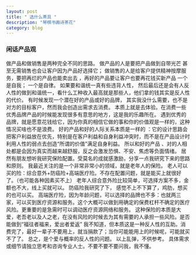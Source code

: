 ```yaml
---
layout: post
title: " 选什么茶具 "
description: "琴棋书画诗茶花"
category: blog
---
```


### 闲话产品观

做产品和做销售是两种完全不同的思路。
做产品的人是要把产品做到自带光芒 甚至无需销售也会让客户因为产品好选择它；
做销售的人是给客户提供精神按摩服务，要把再烂的产品也能卖出去 ，再好的产品要让客户也要再花钱买新产品
一个是自我；
一个是自律。
如果要和谐统一真有些违背人性，
然后最后还是会有人反人性的做到和谐统一，看什么工种收入最高就是那些人，他们拿的钱其实是反人性的代价。
有时候发现一个潜在好的产品或好的品牌，
其实我没什么需要，也不是对方的目标客户，然而我会创造出需求去消费。
本质上就是去体验。在消费一些优秀品牌产品的时候能发现很多有意思的地方，这是我的乐趣所在。
遇到优秀的品牌，就是愿意花钱给它，因为你真的相信它做的事和你的价值观是一样的，这种情况买啥也不是浪费。
好的产品和好的人际关系本质是一样的 ：它的设计思路会把客户利益放在优先，特别是在客户利益和自身利益冲突时，而不是在产品设计时利用人性的弱点去创造“所谓的价值”满足自身利益。
所以和好的产品 、对的人相处都是会因为真实而越来越舒服，反之会激发恐惧、不安、焦虑等负面情绪。
居然有朋友想听我研究保险配置。受莫名的成就感激励，分享一点我研究下来的思路和原则。
我最近关注的是一个非常非常小的领域，就是老年人的保险。
老人可以买的险：综合意外+防癌险+高端医疗险。不存在配置问题，就是能买上就很好了。（也可能各种因素买不上）
老年人综合意外险比较简单，可选择方案不多，金额也不大，线上买就可以。
防癌险我研究了下， 感觉不上不下算了，鸡肋，想买的也可以买。
高端医疗险，因为年龄问题，可以选择的品牌也不多：也就两三家，可以买到医疗资源和服务。这个大概可以做到用确定的保费杠杆不确定的医疗风险。更重要的是急需时可以调动医疗资源网络和服务。
这种保险的本质是大爱，老吾老以及人之老，在没有风险的时候去为其有需要的人承担一些风险。是否能做到“福往者福来，爱出者爱返” 我不知道，但本质这是一种反人性的互助。消费完了，最好一辈子不要用上，就当捐款了；当你可能能用上的时候呢，可能就买不了了。
总之，是个爱与概率的反人性的问题。
以上乱弹，不供参考。
具体需求或细节请独立思考和咨询专业人士。不要不要不要问我，我不懂。
